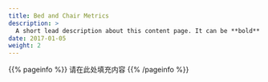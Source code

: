 ```yaml
---
title: Bed and Chair Metrics
description: >
  A short lead description about this content page. It can be **bold** or _italic_ and can be split over multiple paragraphs.
date: 2017-01-05
weight: 2
---
```


{{% pageinfo %}}
请在此处填充内容
{{% /pageinfo %}}
